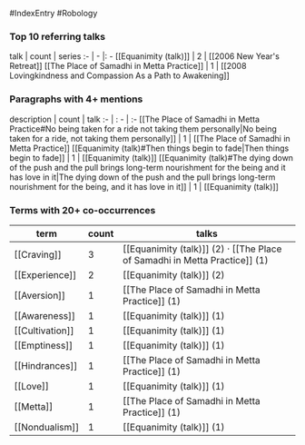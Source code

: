 #IndexEntry #Robology

### Top 10 referring talks
talk | count | series
:- | - |: -
[[Equanimity (talk)]] | 2 | [[2006 New Year's Retreat]]
[[The Place of Samadhi in Metta Practice]] | 1 | [[2008 Lovingkindness and Compassion As a Path to Awakening]]

### Paragraphs with 4+ mentions
description | count | talk
:- | : - | :-
[[The Place of Samadhi in Metta Practice#No being taken for a ride not taking them personally\|No being taken for a ride, not taking them personally]] | 1 | [[The Place of Samadhi in Metta Practice]]
[[Equanimity (talk)#Then things begin to fade\|Then things begin to fade]] | 1 | [[Equanimity (talk)]]
[[Equanimity (talk)#The dying down of the push and the pull brings long-term nourishment for the being and it has love in it\|The dying down of the push and the pull brings long-term nourishment for the being, and it has love in it]] | 1 | [[Equanimity (talk)]]

### Terms with 20+ co-occurrences
term | count | talks
-|-|-
[[Craving]] | 3 | <span class="counts">[[Equanimity (talk)]] (2) · [[The Place of Samadhi in Metta Practice]] (1)</span> 
[[Experience]] | 2 | <span class="counts">[[Equanimity (talk)]] (2)</span> 
[[Aversion]] | 1 | <span class="counts">[[The Place of Samadhi in Metta Practice]] (1)</span> 
[[Awareness]] | 1 | <span class="counts">[[Equanimity (talk)]] (1)</span> 
[[Cultivation]] | 1 | <span class="counts">[[Equanimity (talk)]] (1)</span> 
[[Emptiness]] | 1 | <span class="counts">[[Equanimity (talk)]] (1)</span> 
[[Hindrances]] | 1 | <span class="counts">[[The Place of Samadhi in Metta Practice]] (1)</span> 
[[Love]] | 1 | <span class="counts">[[Equanimity (talk)]] (1)</span> 
[[Metta]] | 1 | <span class="counts">[[The Place of Samadhi in Metta Practice]] (1)</span> 
[[Nondualism]] | 1 | <span class="counts">[[Equanimity (talk)]] (1)</span> 

